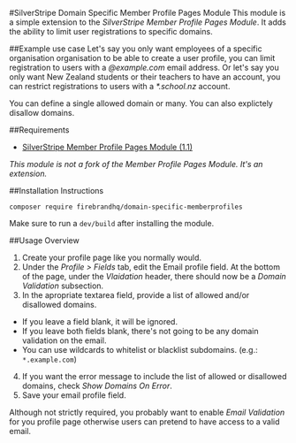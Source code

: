 #SilverStripe Domain Specific Member Profile Pages Module
This module is a simple extension to the _SilverStripe Member Profile Pages Module_. It adds the ability to limit user
registrations to specific domains.

##Example use case
Let's say you only want employees of a specific organisation organisation to be able to create a user profile, you can
limit registration to users with a _@example.com_ email address. Or let's say you only want New Zealand students or their
teachers to have an account, you can restrict registrations to users with a _*.school.nz_ account.

You can define a single allowed domain or many. You can also explictely disallow domains.

##Requirements

* [SilverStripe Member Profile Pages Module (1.1)](https://github.com/silverstripe-australia/silverstripe-memberprofiles)

_This module is not a fork of the Member Profile Pages Module. It's an extension._

##Installation Instructions
```
composer require firebrandhq/domain-specific-memberprofiles
```

Make sure to run a `dev/build` after installing the module.

##Usage Overview
1. Create your profile page like you normally would.
2. Under the *Profile > Fields* tab, edit the Email profile field. At the bottom of the page, under the _Vlaidation_ header, there should now be a _Domain Validation_ subsection.
3. In the apropriate textarea field, provide a list of allowed and/or disallowed domains.
  * If you leave a field blank, it will be ignored.
  * If you leave both fields blank, there's not going to be any domain validation on the email.
  * You can use wildcards to whitelist or blacklist subdomains. (e.g.: `*.example.com`)
4. If you want the error message to include the list of allowed or disallowed domains, check _Show Domains On Error_.
5. Save your email profile field.

Although not strictly required, you probably want to enable _Email Validation_ for you profile page otherwise users can
pretend to have access to a valid email.
